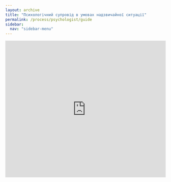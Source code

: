```yaml
---
layout: archive
title: "Психологічний супровід в умовах надзвичайної ситуації"
permalink: /process/psychologist/guide
sidebar:
  nav: "sidebar-menu"
---
```


<div style="left: 0; width: 100%; height: 0; position: relative; padding-bottom: 85.0847%;"><iframe src="https://drive.google.com/file/d/1hFyiMwXxDVtGTgD72IscUMiTwEgL7I0d/preview" style="border: 0; top: 0; left: 0; width: 100%; height: 100%; position: absolute;" allowfullscreen></iframe></div>
